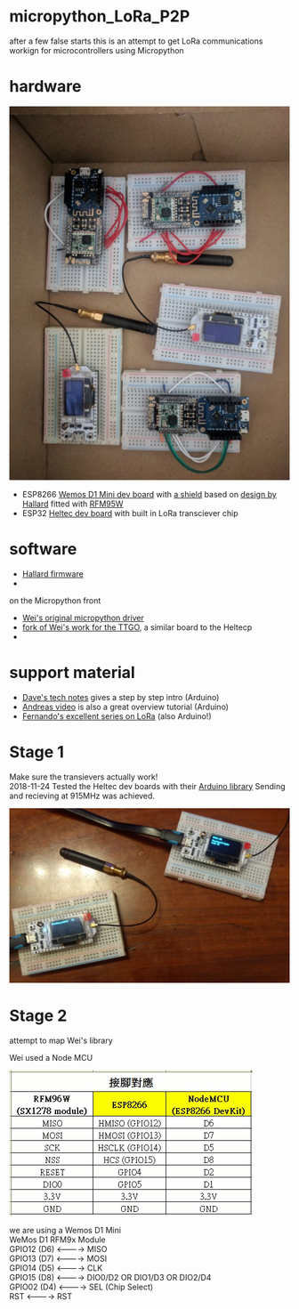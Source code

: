 # micropython_LoRa_P2P
after a few false starts this is an attempt to get LoRa communications workign for microcontrollers using Micropython

# hardware

![](boards.jpg)

- ESP8266 [Wemos D1 Mini dev board](https://www.aliexpress.com/store/product/D1-mini-Mini-NodeMcu-4M-bytes-Lua-WIFI-Internet-of-Things-development-board-based-ESP8266/1331105_32529101036.html?spm=a2g1y.12024536.productList_2559240.subject_2) with [a shield](https://pcbs.io/share/4Q1Z4) based on [design by Hallard](https://pcbs.io/share/4Q1Z4) fitted with [RFM95W](https://www.aliexpress.com/item/RFM95W-RFM95-868MHz-LORA-SX1276-wireless-transceiver-module-20DBM-3KM-Best-quality/32810607598.html?spm=a2g0s.9042311.0.0.27424c4duzhc4x) 
- ESP32 [Heltec dev board](https://www.aliexpress.com/item/2pcs-868MHz-915MHz-SX1276-ESP32-LoRa-OLED-0-96-Inch-Blue-Display-Bluetooth-WIFI-ESP32-ESP/32838347451.html?spm=a2g0s.9042311.0.0.27424c4dwkLvkQ) with built in LoRa transciever chip

#  software

- [Hallard firmware](https://github.com/hallard/WeMos-Lora/tree/master/firmware)
- 

on the Micropython front
- [Wei's original micropython driver](https://github.com/Wei1234c/SX127x_driver_for_MicroPython_on_ESP8266)
- [fork of Wei's work for the TTGO](https://github.com/rcludwick/Lora_driver_for_MicroPython_on_ttgo), a similar board to the Heltecp
- 

# support material

- [Dave's tech notes](https://www.youtube.com/watch?v=0xP1h1Qx4Ao) gives a step by step intro (Arduino)
- [Andreas video](https://www.youtube.com/watch?v=WV_VumvI-0A) is also a great overview tutorial (Arduino)
- [Fernando's excellent series on LoRa](https://www.instructables.com/id/ESP32-Lora-Changing-Frequency/) (also Arduino!)


# Stage 1
Make sure the transievers actually work!  
2018-11-24 Tested the Heltec dev boards with their [Arduino library](https://github.com/Heltec-Aaron-Lee/WiFi_Kit_series#instructions)
Sending and recieving at 915MHz was achieved. 

![](first_transmission.jpg) 

# Stage 2
attempt to map Wei's library

Wei used a Node MCU

  ![](nodemcu_pins.gif)

we are using a Wemos D1 Mini  
  WeMos D1          RFM9x Module  
  GPIO12 (D6) <----> MISO  
  GPIO13 (D7) <----> MOSI  
  GPIO14 (D5) <----> CLK  
  GPIO15 (D8) <----> DIO0/D2 OR DIO1/D3 OR DIO2/D4  
  GPIO02 (D4) <----> SEL (Chip Select)  
  RST         <----> RST  


